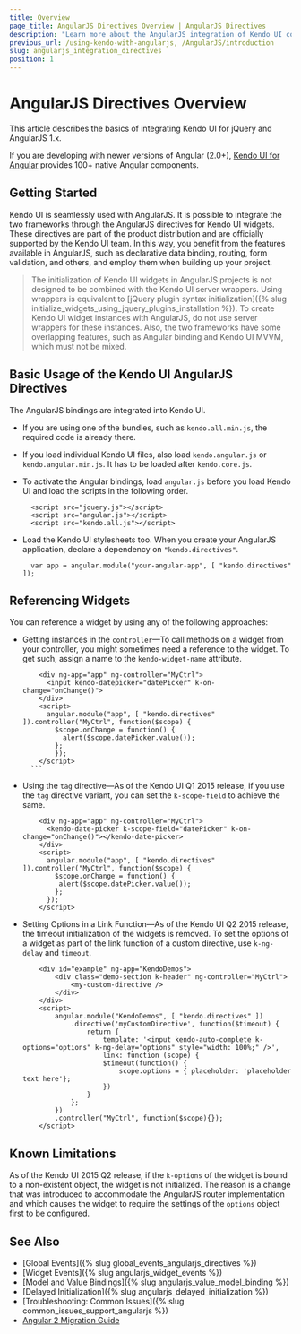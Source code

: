 ```yaml
---
title: Overview
page_title: AngularJS Directives Overview | AngularJS Directives
description: "Learn more about the AngularJS integration of Kendo UI controls and find out how to use the widgets in AngularJS applications."
previous_url: /using-kendo-with-angularjs, /AngularJS/introduction
slug: angularjs_integration_directives
position: 1
---
```


# AngularJS Directives Overview

This article describes the basics of integrating Kendo UI for jQuery and AngularJS 1.x. 

If you are developing with newer versions of Angular (2.0+), [Kendo UI for Angular](https://www.telerik.com/kendo-angular-ui) provides 100+ native Angular components.

## Getting Started

Kendo UI is seamlessly used with AngularJS. It is possible to integrate the two frameworks through the AngularJS directives for Kendo UI widgets. These directives are part of the product distribution and are officially supported by the Kendo UI team. In this way, you benefit from the features available in AngularJS, such as declarative data binding, routing, form validation, and others, and employ them when building up your project.

> The initialization of Kendo UI widgets in AngularJS projects is not designed to be combined with the Kendo UI server wrappers. Using wrappers is equivalent to [jQuery plugin syntax initialization]({% slug initialize_widgets_using_jquery_plugins_installation %}). To create Kendo UI widget instances with AngularJS, do not use server wrappers for these instances. Also, the two frameworks have some overlapping features, such as Angular binding and Kendo UI MVVM, which must not be mixed.

## Basic Usage of the Kendo UI AngularJS Directives

The AngularJS bindings are integrated into Kendo UI.

* If you are using one of the bundles, such as `kendo.all.min.js`, the required code is already there.
* If you load individual Kendo UI files, also load `kendo.angular.js` or `kendo.angular.min.js`. It has to be loaded after `kendo.core.js`.
* To activate the Angular bindings, load `angular.js` before you load Kendo UI and load the scripts in the following order.

        <script src="jquery.js"></script>
        <script src="angular.js"></script>
        <script src="kendo.all.js"></script>

* Load the Kendo UI stylesheets too. When you create your AngularJS application, declare a dependency on `"kendo.directives"`.

        var app = angular.module("your-angular-app", [ "kendo.directives" ]);

## Referencing Widgets

You can reference a widget by using any of the following approaches:

* Getting instances in the `controller`&mdash;To call methods on a widget from your controller, you might sometimes need a reference to the widget. To get such, assign a name to the `kendo-widget-name` attribute.

    ```dojo
        <div ng-app="app" ng-controller="MyCtrl">
          <input kendo-datepicker="datePicker" k-on-change="onChange()">
        </div>
        <script>
          angular.module("app", [ "kendo.directives" ]).controller("MyCtrl", function($scope) {
            $scope.onChange = function() {
              alert($scope.datePicker.value());
            };
            });
        </script>
      ```

* Using the `tag` directive&mdash;As of the Kendo UI Q1 2015 release, if you use the `tag` directive variant, you can set the `k-scope-field` to achieve the same.

    ```dojo
        <div ng-app="app" ng-controller="MyCtrl">
          <kendo-date-picker k-scope-field="datePicker" k-on-change="onChange()"></kendo-date-picker>
        </div>
        <script>
          angular.module("app", [ "kendo.directives" ]).controller("MyCtrl", function($scope) {
            $scope.onChange = function() {
             alert($scope.datePicker.value());
            };
          });
        </script>
    ```

* Setting Options in a Link Function&mdash;As of the Kendo UI Q2 2015 release, the timeout initialization of the widgets is removed. To set the options of a widget as part of the link function of a custom directive, use `k-ng-delay` and `timeout`.

    ```dojo
        <div id="example" ng-app="KendoDemos">
            <div class="demo-section k-header" ng-controller="MyCtrl">
                <my-custom-directive />
            </div>
        </div>
        <script>
            angular.module("KendoDemos", [ "kendo.directives" ])
                .directive('myCustomDirective', function($timeout) {
                    return {
                        template: '<input kendo-auto-complete k-options="options" k-ng-delay="options" style="width: 100%;" />',
                        link: function (scope) {
                        $timeout(function() {
                            scope.options = { placeholder: 'placeholder text here'};
                        })
                    }
                };
            })
            .controller("MyCtrl", function($scope){});
        </script>
    ```

## Known Limitations

As of the Kendo UI 2015 Q2 release, if the `k-options` of the widget is bound to a non-existent object, the widget is not initialized. The reason is a change that was introduced to accommodate the AngularJS router implementation and which causes the widget to require the settings of the `options` object first to be configured.

## See Also

* [Global Events]({% slug global_events_angularjs_directives %})
* [Widget Events]({% slug angularjs_widget_events %})
* [Model and Value Bindings]({% slug angularjs_value_model_binding %})
* [Delayed Initialization]({% slug angularjs_delayed_initialization %})
* [Troubleshooting: Common Issues]({% slug common_issues_support_angularjs %})
* [Angular 2 Migration Guide](https://www.telerik.com/blogs/ngmigrate-helps-you-move-from-angularjs-1-to-angular-2)
